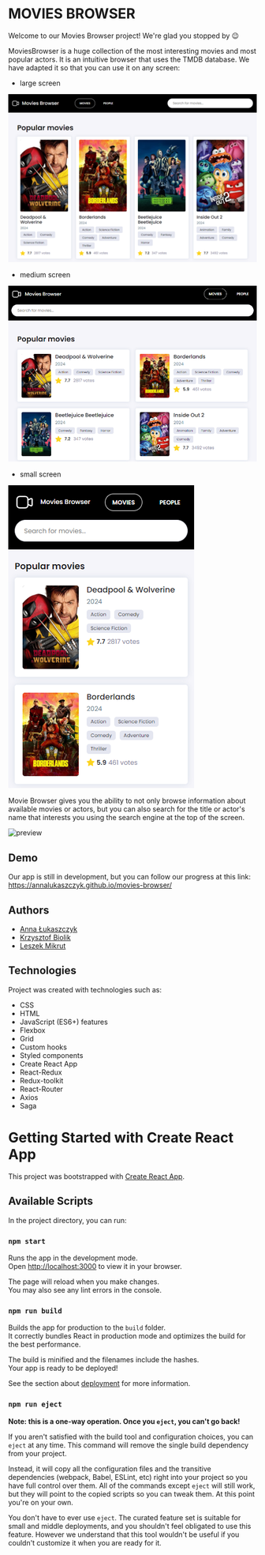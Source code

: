 # **MOVIES BROWSER**

Welcome to our Movies Browser project! We're glad you stopped by 😉

MoviesBrowser is a huge collection of the most interesting movies and most popular actors. It is an intuitive browser that uses the TMDB database. We have adapted it so that you can use it on any screen:

- large screen

![largeScreen](https://github.com/AnnaLukaszczyk/movies-browser/blob/main/public/LargeScreen.png?raw=true)


- medium screen

![mediumScreen](https://github.com/AnnaLukaszczyk/movies-browser/blob/main/public/MediumScreen.png?raw=true)


- small screen

![smallScreen](https://github.com/AnnaLukaszczyk/movies-browser/blob/main/public/SmallScreen.png?raw=true)


Movie Browser gives you the ability to not only browse information about available movies or actors, but you can also search for the title or actor's name that interests you using the search engine at the top of the screen.

![preview](https://github.com/AnnaLukaszczyk/movies-browser/blob/main/public/MoviesBrowser.gif?raw=true)


## Demo

Our app is still in development, but you can follow our progress at this link: https://annalukaszczyk.github.io/movies-browser/


## Authors

- [Anna Łukaszczyk](https://github.com/AnnaLukaszczyk)
- [Krzysztof Biolik](https://github.com/KrzysztofBiolik)
- [Leszek Mikrut](https://github.com/LeszekM12)


## Technologies

Project was created with technologies such as:
* CSS
* HTML
* JavaScript (ES6+) features
* Flexbox
* Grid
* Custom hooks
* Styled components
* Create React App
* React-Redux
* Redux-toolkit
* React-Router
* Axios
* Saga


# Getting Started with Create React App

This project was bootstrapped with [Create React App](https://github.com/facebook/create-react-app).

## Available Scripts

In the project directory, you can run:

### `npm start`

Runs the app in the development mode.\
Open [http://localhost:3000](http://localhost:3000) to view it in your browser.

The page will reload when you make changes.\
You may also see any lint errors in the console.

### `npm run build`

Builds the app for production to the `build` folder.\
It correctly bundles React in production mode and optimizes the build for the best performance.

The build is minified and the filenames include the hashes.\
Your app is ready to be deployed!

See the section about [deployment](https://facebook.github.io/create-react-app/docs/deployment) for more information.

### `npm run eject`

**Note: this is a one-way operation. Once you `eject`, you can't go back!**

If you aren't satisfied with the build tool and configuration choices, you can `eject` at any time. This command will remove the single build dependency from your project.

Instead, it will copy all the configuration files and the transitive dependencies (webpack, Babel, ESLint, etc) right into your project so you have full control over them. All of the commands except `eject` will still work, but they will point to the copied scripts so you can tweak them. At this point you're on your own.

You don't have to ever use `eject`. The curated feature set is suitable for small and middle deployments, and you shouldn't feel obligated to use this feature. However we understand that this tool wouldn't be useful if you couldn't customize it when you are ready for it.